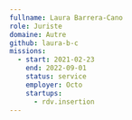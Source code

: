```yaml
---
fullname: Laura Barrera-Cano
role: Juriste
domaine: Autre
github: laura-b-c
missions:
  - start: 2021-02-23
    end: 2022-09-01
    status: service
    employer: Octo
    startups:
      - rdv.insertion
---
```


